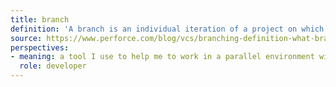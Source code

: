 ```yaml
---
title: branch
definition: 'A branch is an individual iteration of a project on which to make changes, experiment, or debug one aspect of code. Using a branch allows changes or updates to be written while preserving the original, or main, iteration of a project.'
source: https://www.perforce.com/blog/vcs/branching-definition-what-branch#branch-01
perspectives: 
- meaning: a tool I use to help me to work in a parallel environment with other software developers. It helps us separate “in-progress work” from tested and stable code, which in turn helps to avoid code conflicts
  role: developer
---
```

